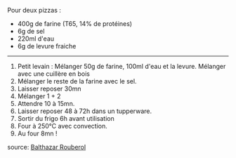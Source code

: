 Pour deux pizzas :

- 400g de farine (T65, 14% de protéines)
- 6g de sel
- 220ml d'eau
- 6g de levure fraiche 

---

1. Petit levain : Mélanger 50g de farine, 100ml d'eau et la levure. Mélanger avec une cuillère en bois
2. Mélanger le reste de la farine avec le sel. 
3. Laisser reposer 30mn
4. Mélanger 1 + 2
5. Attendre 10 à 15mn.
6. Laisser reposer 48 à 72h dans un tupperware.
7. Sortir du frigo 6h avant utilisation
8. Four à 250°C avec convection.
9. Au four 8mn !

source: [Balthazar Rouberol](https://blog.balthazar-rouberol.com/my-pizza-recipe)

